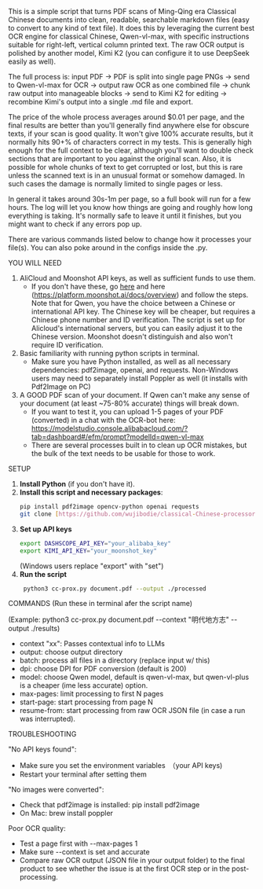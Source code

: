 This is a simple script that turns PDF scans of Ming-Qing era Classical Chinese documents into clean, readable, searchable markdown files (easy to convert to any kind of text file). 
It does this by leveraging the current best OCR engine for classical Chinese, Qwen-vl-max, with specific instructions suitable for right-left, vertical column printed text. The raw OCR output is polished by another model, Kimi K2 (you can configure it to use DeepSeek easily as well).

The full process is: input PDF -> PDF is split into single page PNGs -> send to Qwen-vl-max for OCR -> output raw OCR as one combined file -> chunk raw output into manageable blocks -> send to Kimi K2 for editing -> recombine Kimi's output into a single .md file and export.

The price of the whole process averages around $0.01 per page, and the final results are better than you'll generally find anywhere else for obscure texts, if your scan is good quality. It won't give 100% accurate results, but it normally hits 90+% of characters correct in my tests. This is generally high enough for the full context to be clear, although you'll want to double check sections that are important to you against the original scan. Also, it is possible for whole chunks of text to get corrupted or lost, but this is rare unless the scanned text is in an unusual format or somehow damaged. In such cases the damage is normally limited to single pages or less.

In general it takes around 30s-1m per page, so a full book will run for a few hours. The log will let you know how things are going and roughly how long everything is taking. It's normally safe to leave it until it finishes, but you might want to check if any errors pop up. 

There are various commands listed below to change how it processes your file(s). You can also poke around in the configs inside the .py.

YOU WILL NEED
1. AliCloud and Moonshot API keys, as well as sufficient funds to use them.
     - If you don't have these, go [here]([url](https://www.alibabacloud.com/help/en/model-studio/get-api-key)) and here (https://platform.moonshot.ai/docs/overview) and follow the steps. Note that for Qwen, you have the choice between a Chinese or international API key. The Chinese key will be cheaper, but requires a Chinese phone         number and ID verification. The script is set up for Alicloud's international servers, but you can easily adjust it to the Chinese version. Moonshot doesn't                distinguish and also won't require ID verification.
3. Basic familiarity with running python scripts in terminal.
     - Make sure you have Python installed, as well as all necessary dependencies: pdf2image, openai, and requests. Non-Windows users may need to separately install Poppler as well (it installs with Pdf2Image on PC)
4. A GOOD PDF scan of your document. If Qwen can't make any sense of your document (at least ~75-80% accurate) things will break down.
   - If you want to test it, you can upload 1-5 pages of your PDF (converted) in a chat with the OCR-bot here:           https://modelstudio.console.alibabacloud.com/?tab=dashboard#/efm/prompt?modelId=qwen-vl-max
   - There are several processes built in to clean up OCR mistakes, but the bulk of the text needs to be usable for those to work.
  
SETUP

1. **Install Python** (if you don't have it).
2. **Install this script and necessary packages**:
    ```bash
    pip install pdf2image opencv-python openai requests
   git clone [https://github.com/wujibodie/classical-Chinese-processor]
    ```
3. **Set up API keys**
    ```bash
   export DASHSCOPE_API_KEY="your_alibaba_key"
   export KIMI_API_KEY="your_moonshot_key"
    ```
   (Windows users replace "export" with "set")
5. **Run the script**
    ```bash
     python3 cc-prox.py document.pdf --output ./processed
    ```

COMMANDS (Run these in terminal afer the script name)

(Example: python3 cc-prox.py document.pdf --context "明代地方志" --output ./results)
- context "xx": Passes contextual info to LLMs
- output: choose output directory
- batch: process all files in a directory (replace input w/ this)
- dpi: choose DPI for PDF conversion (default is 200)
- model: choose Qwen model, default is qwen-vl-max, but qwen-vl-plus is a cheaper (ime less accurate) option.
- max-pages: limit processing to first N pages
- start-page: start processing from page N
- resume-from: start processing from raw OCR JSON file (in case a run was interrupted).

TROUBLESHOOTING

"No API keys found":
- Make sure you set the environment variables　（your API keys)
- Restart your terminal after setting them

"No images were converted":
- Check that pdf2image is installed: pip install pdf2image
- On Mac: brew install poppler

Poor OCR quality:
- Test a page first with --max-pages 1
- Make sure --context is set and accurate
- Compare raw OCR output (JSON file in your output folder) to the final product to see whether the issue is at the first OCR step or in the post-processing.
